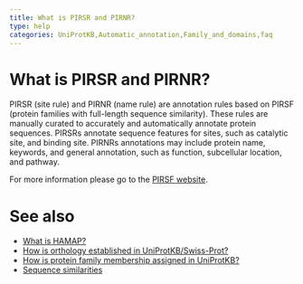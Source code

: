 ```yaml
---
title: What is PIRSR and PIRNR?
type: help
categories: UniProtKB,Automatic_annotation,Family_and_domains,faq
---
```


# What is PIRSR and PIRNR?

PIRSR (site rule) and PIRNR (name rule) are annotation rules based on PIRSF (protein families with full-length sequence similarity). These rules are manually curated to accurately and automatically annotate protein sequences. PIRSRs annotate sequence features for sites, such as catalytic site, and binding site. PIRNRs annotations may include protein name, keywords, and general annotation, such as function, subcellular location, and pathway.

For more information please go to the [PIRSF website](https://proteininformationresource.org/pirwww/dbinfo/pirsf.shtml).

# See also

-   [What is HAMAP?](https://www.uniprot.org/help/hamap)
-   [How is orthology established in UniProtKB/Swiss-Prot?](https://www.uniprot.org/help/orthology)
-   [How is protein family membership assigned in UniProtKB?](https://www.uniprot.org/help/family%5Fmembership)
-   [Sequence similarities](https://www.uniprot.org/help/sequence%5Fsimilarities)

